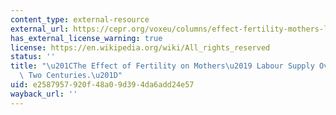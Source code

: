 ```yaml
---
content_type: external-resource
external_url: https://cepr.org/voxeu/columns/effect-fertility-mothers-labour-supply-over-last-two-centuries#:~:text=The%20key%20finding%20is%20that,negligible%20one%20in%20developing%20countries.
has_external_license_warning: true
license: https://en.wikipedia.org/wiki/All_rights_reserved
status: ''
title: "\u201CThe Effect of Fertility on Mothers\u2019 Labour Supply Over the Last\
  \ Two Centuries.\u201D"
uid: e2587957-920f-48a0-9d39-4da6add24e57
wayback_url: ''
---
```

